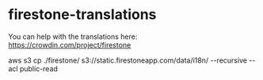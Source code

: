 # firestone-translations

You can help with the translations here: https://crowdin.com/project/firestone

aws s3 cp ./firestone/ s3://static.firestoneapp.com/data/i18n/ --recursive --acl public-read

